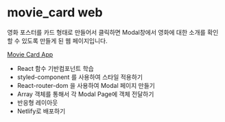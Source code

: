 # movie_card web

영화 포스터를 카드 형태로 만들어서 클릭하면 Modal창에서 영화에 대한 소개를 확인할 수 있도록 만들게 된 웹 페이지입니다.  


[Movie Card App](https://movie-kang.netlify.app/)
- React 함수 기반컴포넌트 학습
- styled-component 를 사용하여 스타일 적용하기
- React-router-dom 을 사용하여 Modal 페이지 만들기
- Array 객체를 통해서 각 Modal Page에 객체 전달하기
- 반응형 레이아웃
- Netlify로 배포하기